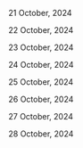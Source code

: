 21 October, 2024

22 October, 2024

23 October, 2024

24 October, 2024

25 October, 2024

26 October, 2024

27 October, 2024

28 October, 2024